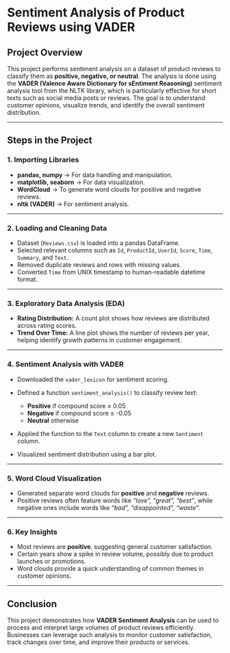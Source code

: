 # Sentiment Analysis of Product Reviews using VADER

## **Project Overview**

This project performs sentiment analysis on a dataset of product reviews to classify them as **positive, negative, or neutral**. The analysis is done using the **VADER (Valence Aware Dictionary for sEntiment Reasoning)** sentiment analysis tool from the NLTK library, which is particularly effective for short texts such as social media posts or reviews. The goal is to understand customer opinions, visualize trends, and identify the overall sentiment distribution.

---

## **Steps in the Project**

### **1. Importing Libraries**

* **pandas, numpy** → For data handling and manipulation.
* **matplotlib, seaborn** → For data visualization.
* **WordCloud** → To generate word clouds for positive and negative reviews.
* **nltk (VADER)** → For sentiment analysis.

---

### **2. Loading and Cleaning Data**

* Dataset (`Reviews.csv`) is loaded into a pandas DataFrame.
* Selected relevant columns such as `Id`, `ProductId`, `UserId`, `Score`, `Time`, `Summary`, and `Text`.
* Removed duplicate reviews and rows with missing values.
* Converted `Time` from UNIX timestamp to human-readable datetime format.

---

### **3. Exploratory Data Analysis (EDA)**

* **Rating Distribution:** A count plot shows how reviews are distributed across rating scores.
* **Trend Over Time:** A line plot shows the number of reviews per year, helping identify growth patterns in customer engagement.

---

### **4. Sentiment Analysis with VADER**

* Downloaded the `vader_lexicon` for sentiment scoring.
* Defined a function `sentiment_analysis()` to classify review text:

  * **Positive** if compound score ≥ 0.05
  * **Negative** if compound score ≤ -0.05
  * **Neutral** otherwise
* Applied the function to the `Text` column to create a new `Sentiment` column.
* Visualized sentiment distribution using a bar plot.

---

### **5. Word Cloud Visualization**

* Generated separate word clouds for **positive** and **negative** reviews.
* Positive reviews often feature words like *“love”, “great”, “best”*, while negative ones include words like *“bad”, “disappointed”, “waste”*.

---

### **6. Key Insights**

* Most reviews are **positive**, suggesting general customer satisfaction.
* Certain years show a spike in review volume, possibly due to product launches or promotions.
* Word clouds provide a quick understanding of common themes in customer opinions.

---

## **Conclusion**

This project demonstrates how **VADER Sentiment Analysis** can be used to process and interpret large volumes of product reviews efficiently. Businesses can leverage such analysis to monitor customer satisfaction, track changes over time, and improve their products or services.


